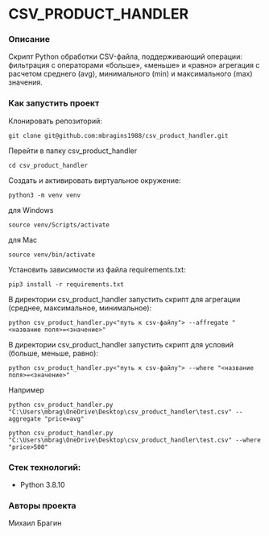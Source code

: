 # CSV_PRODUCT_HANDLER

### Описание 
Скрипт Python обработки CSV-файла, поддерживающий операции: 
фильтрация с операторами «больше», «меньше» и «равно»
агрегация с расчетом среднего (avg), минимального (min) и максимального (max) значения.

### Как запустить проект

Клонировать репозиторий:

```
git clone git@github.com:mbragins1988/csv_product_handler.git   
```

Перейти в папку csv_product_handler

```
cd csv_product_handler
```

Cоздать и активировать виртуальное окружение:

```
python3 -m venv venv
```
для Windows
```
source venv/Scripts/activate
```
для Mac
```
source venv/bin/activate
```

Установить зависимости из файла requirements.txt:

```
pip3 install -r requirements.txt
```

В директории csv_product_handler запустить скрипт для агрегации (среднее, максимальное, минимальное):

```
python csv_product_handler.py<"путь к csv-файлу"> --affregate "<название поля>=<значение>"
```

В директории csv_product_handler запустить скрипт для условий (больше, меньше, равно):

```
python csv_product_handler.py<"путь к csv-файлу"> --where "<название поля>=<значение>" 
```

Например

```
python csv_product_handler.py "C:\Users\mbrag\OneDrive\Desktop\csv_product_handler\test.csv" --aggregate "price=avg" 
```
```
python csv_product_handler.py "C:\Users\mbrag\OneDrive\Desktop\csv_product_handler\test.csv" --where "price>500"     
```

### Стек технологий:
- Python 3.8.10

### Авторы проекта
Михаил Брагин
